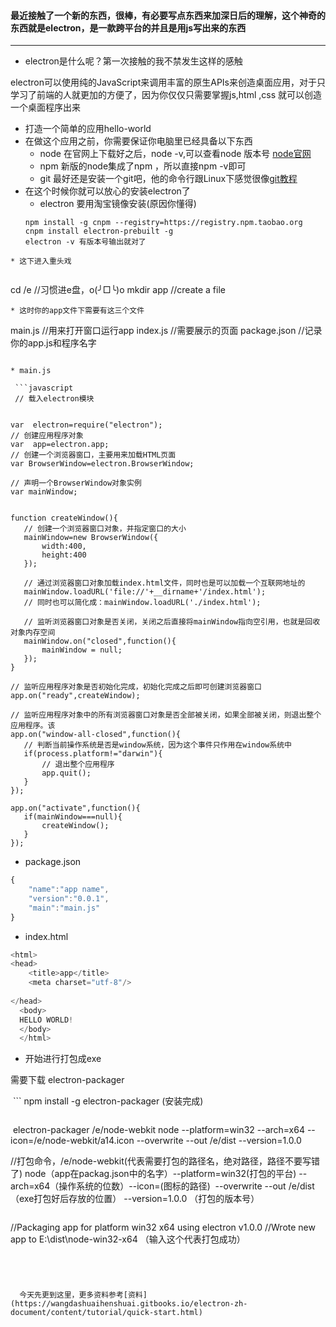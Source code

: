 #### 最近接触了一个新的东西，很棒，有必要写点东西来加深日后的理解，这个神奇的东西就是electron，是一款跨平台的并且是用js写出来的东西

--------

* electron是什么呢？第一次接触的我不禁发生这样的感触

electron可以使用纯的JavaScript来调用丰富的原生APIs来创造桌面应用，对于只学习了前端的人就更加的方便了，因为你仅仅只需要掌握js,html ,css
就可以创造一个桌面程序出来

* 打造一个简单的应用hello-world
 * 在做这个应用之前，你需要保证你电脑里已经具备以下东西
   * node 在官网上下载好之后，node -v,可以查看node 版本号 [node官网](https://nodejs.org/en/)
   * npm 新版的node集成了npm ，所以直接npm -v即可
   * git 最好还是安装一个git吧，他的命令行跟Linux下感觉很像[git教程](https://github.com/ly1314529/ly/blob/master/nodeschool/git.md)
* 在这个时候你就可以放心的安装electron了
  * electron 要用淘宝镜像安装(原因你懂得)
  ```
  npm install -g cnpm --registry=https://registry.npm.taobao.org
  cnpm install electron-prebuilt -g
  electron -v 有版本号输出就对了
```
* 这下进入重头戏
 
 ```
 cd /e //习惯进e盘，o(╯□╰)o
 mkdir app //create a file
 ```
 * 这时你的app文件下需要有这三个文件
 
 ```
 main.js //用来打开窗口运行app
 index.js //需要展示的页面
 package.json //记录你的app.js和程序名字
 ```
 
* main.js
  
  ```javascript
  // 载入electron模块


var  electron=require("electron");
// 创建应用程序对象
var  app=electron.app;
// 创建一个浏览器窗口，主要用来加载HTML页面
var BrowserWindow=electron.BrowserWindow;

// 声明一个BrowserWindow对象实例
var mainWindow;


function createWindow(){
    // 创建一个浏览器窗口对象，并指定窗口的大小
    mainWindow=new BrowserWindow({
        width:400,
        height:400
    });

    // 通过浏览器窗口对象加载index.html文件，同时也是可以加载一个互联网地址的
    mainWindow.loadURL('file://'+__dirname+'/index.html'); 
    // 同时也可以简化成：mainWindow.loadURL('./index.html');

    // 监听浏览器窗口对象是否关闭，关闭之后直接将mainWindow指向空引用，也就是回收对象内存空间
    mainWindow.on("closed",function(){
        mainWindow = null;
    });
}

// 监听应用程序对象是否初始化完成，初始化完成之后即可创建浏览器窗口
app.on("ready",createWindow);

// 监听应用程序对象中的所有浏览器窗口对象是否全部被关闭，如果全部被关闭，则退出整个应用程序。该
app.on("window-all-closed",function(){
    // 判断当前操作系统是否是window系统，因为这个事件只作用在window系统中
    if(process.platform!="darwin"){
        // 退出整个应用程序
        app.quit();
    }
});

app.on("activate",function(){
    if(mainWindow===null){
        createWindow();
    }
});
```

* package.json

```javascript
{
    "name":"app name", 
    "version":"0.0.1", 
    "main":"main.js" 
}
```

* index.html

```javascript
<html>
<head>
    <title>app</title>
    <meta charset="utf-8"/>
    
</head>
  <body>
  HELLO WORLD!
  </body>
  </html>
  ```
 
 *  开始进行打包成exe 
  
  需要下载 electron-packager
  
  ```
  npm install -g electron-packager  (安装完成)
  ```
  
  ```
  electron-packager /e/node-webkit node --platform=win32 --arch=x64 --icon=/e/node-webkit/a14.icon --overwrite --out /e/dist --version=1.0.0  
  
  //打包命令，/e/node-webkit(代表需要打包的路径名，绝对路径，路径不要写错了)  node（app在packag.json中的名字）--platform=win32(打包的平台) --arch=x64（操作系统的位数）--icon=(图标的路径)  --overwrite --out /e/dist（exe打包好后存放的位置） --version=1.0.0 （打包的版本号）
  ```
  ```
//Packaging app for platform win32 x64 using electron v1.0.0
//Wrote new app to E:\dist\node-win32-x64 （输入这个代表打包成功）
```
 
  
  
  
  今天先更到这里，更多资料参考[资料](https://wangdashuaihenshuai.gitbooks.io/electron-zh-document/content/tutorial/quick-start.html)

